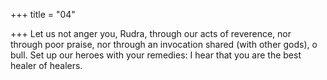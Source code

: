 +++
title = "04"

+++
Let us not anger you, Rudra, through our acts of reverence, nor through  poor praise, nor through an invocation shared (with other gods),
o bull.
Set up our heroes with your remedies: I hear that you are the best healer  of healers.